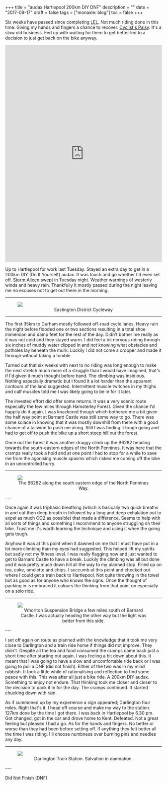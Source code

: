 +++
title = "audax  Hartlepool 200km DIY DNF"
description = ""
date = "2017-09-17"
draft = false
tags = ["monaxle: blog"]
toc = false
+++

Six weeks have passed since completing [LEL](https://londonedinburghlondon.com). Not much riding done in this time. Giving my hands and fingers a chance to recover. [Cyclist's Palsy](https://listed.to/@alxtrnr/59210/nerve-damage). It's a slow old business. Fed up with waiting for them to get better led to a decision to just get back on the bike anyway.

<iframe style="width: 1px; min-width: 100%; height: 700px; border: none;" src="https://ridewithgps.com/embeds?type=trip&amp;id=21152102&amp;metricUnits=true&amp;sampleGraph=true" scrolling="no"></iframe>

Up to Hartlepool for work last Tuesday. Stayed an extra day to get in a 200km DIY (Do It Yourself) audax. It was touch and go whether I'd even set off. [Storm Aileen](https://www.metoffice.gov.uk/weather/warnings-and-advice/uk-storm-centre/storm-aileen) swept in Tuesday night. Weather warnings of westerly winds and heavy rain. Thankfully it mostly passed during the night leaving me no excuses not to get out there in the morning.

---
<figure style="text-align: center">
  <img style="display:block;margin:auto" src="https://i.ibb.co/WvzgddBZ/cyclepath-800x480.jpg">
  <figcaption>Eastington District Cycleway</figcaption>
</figure>

---

The first 35km to Durham mostly followed off-road cycle lanes. Heavy rain the night before flooded one or two sections resulting in a total shoe immersion and damp feet for the rest of the day. Didn't bother me really as it was not cold and they stayed warm. I did feel a bit nervous riding through six inches of muddy water clipped in and not knowing what obstacles and potholes lay beneath the murk. Luckily I did not come a cropper and made it through without taking a tumble.

Turned out that six weeks with next to no riding was long enough to make the next stretch much more of a struggle than I would have imagined, that's if I'd given it much thought before hand. The climbing was insidious. Nothing especially dramatic but I found it a lot harder than the apparent contours of the land suggested. Intermittent muscle twitches in my thighs and calf muscles told me I was likely going to be in for it later.

The invested effort did offer some returns. It was a very scenic route especially the few miles through Hamsterley Forest. Given the chance I'd happily do it again. I was knackered though which bothered me a bit given the half way point at Barnard Castle was still some way to go. There was some solace in knowing that it was mostly downhill from there with a good chance of a tailwind to push me along. Still I was finding it tough going and had to get off to push the bike up a short steep hill out the forest.

Once out the forest it was another draggy climb up the B6282 heading towards the south-eastern edges of the North Pennines. It was here that the cramps really took a hold and at one point I had to stop for a while to save me from the agonising muscle spasms which risked me coming off the bike in an uncontrolled hurry.

---
<figure style="text-align: center">
  <img style="display:block;margin:auto" src="https://i.ibb.co/M52z598Z/b6282-800x600.jpg">
  <figcaption>The B6282 along the south eastern edge of the North Pennines Way.</figcaption>
</figure>
---

Once again it was triphasic breathing (which is basically two quick breaths in and out then deep breath in followed by a long and deep exhalation out to expel as much CO2 as possible) that made a difference. Seems to help with all sorts of things and something I recommend to anyone struggling on their bike. Trust me it's worth learning the technique and using it when the going gets tough. 

Anyhow it was at this point when it dawned on me that I must have put in a lot more climbing than my eyes had suggested. This helped lift my spirits but sadly not my fitness level. I was really flagging now and just wanted to get to Barnard Castle to have a break. Luckily the climbing was all but done and it was pretty much down hill all the way to my planned stop. Filled up on tea, coke, omelette and chips. I succumb at this point and checked out where I could get a train back to Hartlepool. Not quite throwing in the towel but as good as for anyone who knows the signs. Once the thought of packing in is embraced it colours the thinking from that point on especially on a solo ride.

---
<figure style="text-align: center">
  <img style="display:block;margin:auto" src="https://i.ibb.co/ZC94m4m/bridge-800x600.jpg">
  <figcaption>Whorlton Suspension Bridge a few miles south of Barnard Castle. I was actually heading the other way but the light was better from this side.</figcaption>
</figure>
---

I set off again on route as planned with the knowledge that it took me very close to Darlington and a train ride home if things did not improve. They didn't. Despite all the tea and food consumed the cramps came back just a short time after starting out again. I was feeling a bit down about this. It meant that I was going to have a slow and uncomfortable ride back or I was going to pull a DNF (did not finish). Either of the two was in my mind rubbish. It took a little while of rationalising and reflection to find some peace with this. This was after all just a bike ride. A 200km DIY audax. Something to enjoy not endure. That thinking took me closer and closer to the decision to pack it in for the day. The cramps continued. It started chucking down with rain.

As if summoned up by my experience a sign appeared; Darlington four miles. Right that's it. I head off course and make my way to the station. 127km done by the time I got there. I was back in Hartlepool by 6.30 pm. Got changed, got in the car and drove home to Kent. Defeated. Not a great feeling but pleased I had a go. As for the hands and fingers. No better or worse than they had been before setting off. If anything they felt better all the time I was riding. I'll choose numbness over burning pins and needles any day. 

---
<figure style="text-align: center">
  <img style="display:block;margin:auto" src="https://i.ibb.co/Rkd2tN6n/darlington-800x600.jpg">
  <figcaption>Darlington Train Station. Salvation in damnation.</figcaption>
</figure>
---

Did Not Finish (DNF)